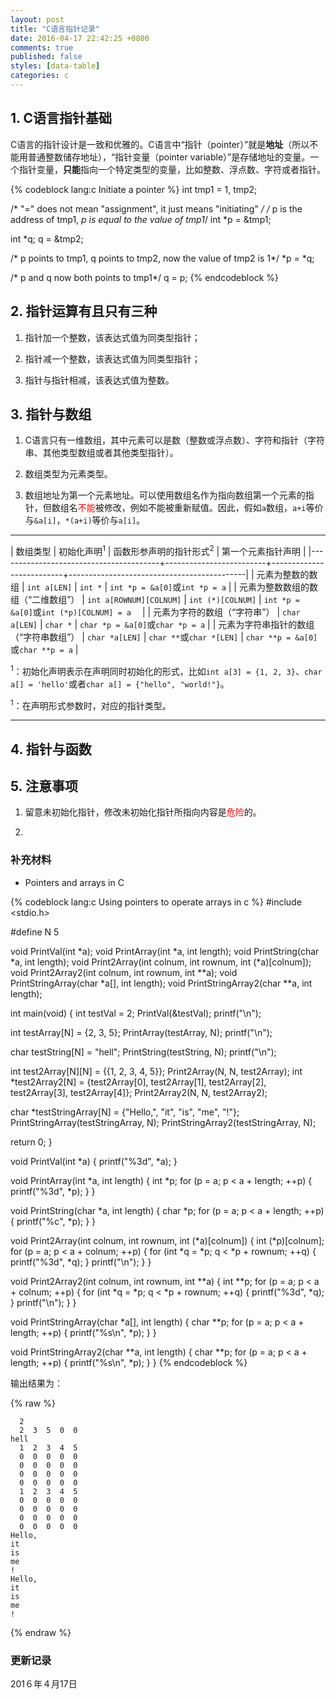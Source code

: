 ```yaml
---
layout: post
title: "C语言指针记录"
date: 2016-04-17 22:42:25 +0800
comments: true
published: false
styles: [data-table]
categories: c 
---
```


## 1. C语言指针基础 ##

C语言的指针设计是一致和优雅的。C语言中“指针（pointer）”就是**地址**（所以不能用普通整数储存地址），“指针变量（pointer variable）”是存储地址的变量。一个指针变量，**只能**指向一个特定类型的变量，比如整数、浮点数、字符或者指针。

{% codeblock lang:c Initiate a pointer %}
int tmp1 = 1, tmp2;

/* "=" does not mean "assignment", it just means "initiating" */
/* p is the address of tmp1, *p is equal to the value of tmp1*/
int *p = &tmp1;

int *q;
q = &tmp2;

/* p points to tmp1, q points to tmp2, now the value of tmp2 is 1*/
*p = *q;

/* p and q now both points to tmp1*/
q = p;
{% endcodeblock %}

<!--more-->

## 2. 指针运算有且只有三种 ##

1. 指针加一个整数，该表达式值为同类型指针；

2. 指针减一个整数，该表达式值为同类型指针；

3. 指针与指针相减，该表达式值为整数。

## 3. 指针与数组 ##

1. C语言只有一维数组，其中元素可以是数（整数或浮点数）、字符和指针（字符串、其他类型数组或者其他类型指针）。

2. 数组类型为元素类型。

3. 数组地址为第一个元素地址。可以使用数组名作为指向数组第一个元素的指针，但数组名<span style="color: red">不能</span>被修改，例如不能被重新赋值。因此，假如`a`数组，`a+i`等价与`&a[i]`，`*(a+i)`等价与`a[i]`。

------------------

| 数组类型                               | 初始化声明<sup>1</sup>             | 函数形参声明的指针形式<sup>2</sup>   | 第一个元素指针声明                         |
|----------------------------------------+-------------------------+--------------------------+--------------------------------------------|
| 元素为整数的数组                       | `int a[LEN]`            | `int *`                  | `int *p = &a[0]`或`int *p = a`             |
| 元素为整数数组的数组（“二维数组”）     | `int a[ROWNUM][COLNUM]` | `int (*)[COLNUM]`        | `int *p = &a[0]`或`int (*p)[COLNUM] = a`　 |
| 元素为字符的数组（“字符串”）           | `char a[LEN]`           | `char *`                 | `char *p = &a[0]`或`char *p = a`           |
| 元素为字符串指针的数组（“字符串数组”） | `char *a[LEN]`          | `char **`或`char *[LEN]` | `char **p = &a[0]`或`char **p = a`         | 
  
<sup>1</sup>：初始化声明表示在声明同时初始化的形式，比如`int a[3] = {1, 2, 3}`、`char a[] = 'hello'`或者`char a[] = {"hello", "world!"}`。

<sup>1</sup>：在声明形式参数时，对应的指针类型。

------------------






## 4. 指针与函数 ##







## 5. 注意事项 ##

1. 留意未初始化指针，修改未初始化指针所指向内容是<span style="color: red">危险</span>的。

2. 

### 补充材料 ###

* <a id="pointer_array">Pointers and arrays in C</a>

{% codeblock lang:c Using pointers to operate arrays in c %}
#include <stdio.h>

#define N 5

void PrintVal(int *a);
void PrintArray(int *a, int length);
void PrintString(char *a, int length);
void Print2Array(int colnum, int rownum, int (*a)[colnum]);
void Print2Array2(int colnum, int rownum, int **a);
void PrintStringArray(char *a[], int length);
void PrintStringArray2(char **a, int length);

int main(void)
{
  int testVal = 2;
  PrintVal(&testVal);
  printf("\n");

  int testArray[N] = {2, 3, 5};
  PrintArray(testArray, N);
  printf("\n");

  char testString[N] = "hell";
  PrintString(testString, N);
  printf("\n");

  int test2Array[N][N] = {{1, 2, 3, 4, 5}};
  Print2Array(N, N, test2Array);
  int *test2Array2[N] = {test2Array[0], test2Array[1], test2Array[2], test2Array[3], test2Array[4]};
  Print2Array2(N, N, test2Array2);

  char *testStringArray[N] = {"Hello,", "it", "is", "me", "!"};
  PrintStringArray(testStringArray, N);
  PrintStringArray2(testStringArray, N);

  return 0;
}

void PrintVal(int *a) {
  printf("%3d", *a);
}

void PrintArray(int *a, int length) {
  int *p;
  for (p = a; p < a + length; ++p) {
    printf("%3d", *p);
  }
}

void PrintString(char *a, int length) {
  char *p;
  for (p = a; p < a + length; ++p) {
    printf("%c", *p);
  }
}


void Print2Array(int colnum, int rownum, int (*a)[colnum]) {
  int (*p)[colnum];
  for (p = a; p < a + colnum; ++p) {
    for (int *q = *p; q < *p + rownum; ++q) {
      printf("%3d", *q);
    }
    printf("\n");
  }
}

void Print2Array2(int colnum, int rownum, int **a) {
  int **p;
  for (p = a; p < a + colnum; ++p) {
    for (int *q = *p; q < *p + rownum; ++q) {
      printf("%3d", *q);
    }
    printf("\n");
  }
}

void PrintStringArray(char *a[], int length) {
  char **p;
  for (p = a; p < a + length; ++p) {
    printf("%s\n", *p);
  }
}

void PrintStringArray2(char **a, int length) {
  char **p;
  for (p = a; p < a + length; ++p) {
    printf("%s\n", *p);
  }
}
{% endcodeblock %}

输出结果为：

{% raw %}
```
  2
  2  3  5  0  0
hell
  1  2  3  4  5
  0  0  0  0  0
  0  0  0  0  0
  0  0  0  0  0
  0  0  0  0  0
  1  2  3  4  5
  0  0  0  0  0
  0  0  0  0  0
  0  0  0  0  0
  0  0  0  0  0
Hello,
it
is
me
!
Hello,
it
is
me
!
```
{% endraw %}




### 更新记录 ###

201６年４月17日

